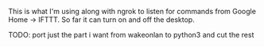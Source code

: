 This is what I'm using along with ngrok to listen
for commands from Google Home -> IFTTT. So far it
can turn on and off the desktop.

TODO: port just the part i want from wakeonlan to python3 and
cut the rest
